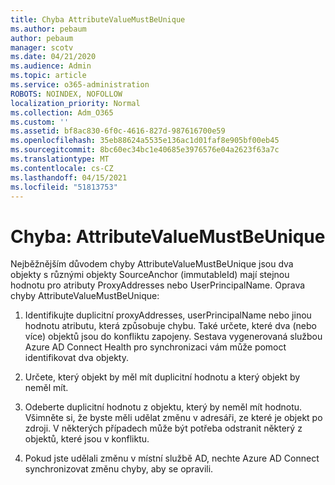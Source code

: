```yaml
---
title: Chyba AttributeValueMustBeUnique
ms.author: pebaum
author: pebaum
manager: scotv
ms.date: 04/21/2020
ms.audience: Admin
ms.topic: article
ms.service: o365-administration
ROBOTS: NOINDEX, NOFOLLOW
localization_priority: Normal
ms.collection: Adm_O365
ms.custom: ''
ms.assetid: bf8ac830-6f0c-4616-827d-987616700e59
ms.openlocfilehash: 35eb88624a5535e136ac1d01faf8e905bf00eb45
ms.sourcegitcommit: 8bc60ec34bc1e40685e3976576e04a2623f63a7c
ms.translationtype: MT
ms.contentlocale: cs-CZ
ms.lasthandoff: 04/15/2021
ms.locfileid: "51813753"
---
```

# <a name="error-attributevaluemustbeunique"></a>Chyba: AttributeValueMustBeUnique

Nejběžnějším důvodem chyby AttributeValueMustBeUnique jsou dva objekty s různými objekty SourceAnchor (immutableId) mají stejnou hodnotu pro atributy ProxyAddresses nebo UserPrincipalName. Oprava chyby AttributeValueMustBeUnique:
  
1. Identifikujte duplicitní proxyAddresses, userPrincipalName nebo jinou hodnotu atributu, která způsobuje chybu. Také určete, které dva (nebo více) objektů jsou do konfliktu zapojeny. Sestava vygenerovaná službou Azure AD Connect Health pro synchronizaci vám může pomoct identifikovat dva objekty.
    
2. Určete, který objekt by měl mít duplicitní hodnotu a který objekt by neměl mít.
    
3. Odeberte duplicitní hodnotu z objektu, který by neměl mít hodnotu. Všimněte si, že byste měli udělat změnu v adresáři, ze které je objekt po zdroji. V některých případech může být potřeba odstranit některý z objektů, které jsou v konfliktu.
    
4. Pokud jste udělali změnu v místní službě AD, nechte Azure AD Connect synchronizovat změnu chyby, aby se opravili.
    


